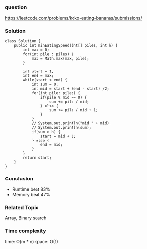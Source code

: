 ### question
https://leetcode.com/problems/koko-eating-bananas/submissions/
### Solution
```
class Solution {
    public int minEatingSpeed(int[] piles, int h) {
        int max = 0;
        for(int pile : piles) {
            max = Math.max(max, pile);
        }

        int start = 1;
        int end = max;
        while(start < end) {
            int sum = 0;
            int mid = start + (end - start) /2;
            for(int pile: piles) {
                if(pile % mid == 0) {
                    sum += pile / mid;
                } else {
                    sum += pile / mid + 1;
                }
            }
            // System.out.println("mid " + mid);
            // System.out.println(sum);
            if(sum > h) {
                start = mid + 1;
            } else {
                end = mid;
            }
        }
        return start;
    }
}
```
### Conclusion
- Runtime beat 83%
- Memory beat 47%

### Related Topic
Array, Binary search

### Time complexity
time: O(m * n)
space: O(1)